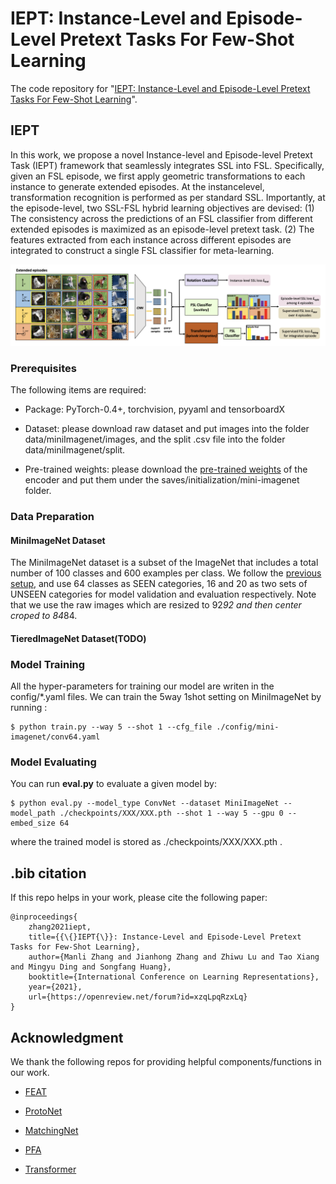 # IEPT: Instance-Level and Episode-Level Pretext Tasks For Few-Shot Learning
The code repository for "[IEPT: Instance-Level and Episode-Level Pretext Tasks For Few-Shot Learning](https://openreview.net/pdf/a68102247933495b5b77811b3b5299cf97a108f4.pdf)".

## IEPT

In this work, we propose a novel Instance-level and Episode-level Pretext Task (IEPT) framework that seamlessly integrates SSL into FSL. Specifically, given an FSL episode, we first apply geometric transformations to each instance to generate extended episodes. At the instancelevel, transformation recognition is performed as per standard SSL. Importantly, at the episode-level, two SSL-FSL hybrid learning objectives are devised: (1) The consistency across the predictions of an FSL classifier from different extended episodes is maximized as an episode-level pretext task. (2) The features extracted from each instance across different episodes are integrated to construct a single FSL classifier for meta-learning.

![architecture](imgs/architecture.png)

### Prerequisites

The following items are required:

- Package: PyTorch-0.4+, torchvision, pyyaml and tensorboardX

- Dataset: please download raw dataset and put images into the folder data/miniImagenet/images, and the split .csv file into the folder data/miniImagenet/split. 

- Pre-trained weights: please download the [pre-trained weights](https://drive.google.com/drive/folders/10kWbiF2xgiOn_JO2YQEzvF_l_R7GDEEP?usp=sharing) of the encoder and put them under the saves/initialization/mini-imagenet folder.

### Data Preparation

#### MiniImageNet Dataset

The MiniImageNet dataset is a subset of the ImageNet that includes a total number of 100 classes and 600 examples per class. We follow the [previous setup](https://github.com/twitter/meta-learning-lstm), and use 64 classes as SEEN categories, 16 and 20 as two sets of UNSEEN categories for model validation and evaluation respectively. Note that we use the raw images which are resized to 92*92 and then center croped to 84*84.

#### TieredImageNet Dataset(TODO)


### Model Training

All the hyper-parameters for training our model are writen in the config/*.yaml files. We can train the 5way 1shot setting on MiniImageNet by running :

    $ python train.py --way 5 --shot 1 --cfg_file ./config/mini-imagenet/conv64.yaml

### Model Evaluating

You can run **eval.py** to evaluate a given model by:

    $ python eval.py --model_type ConvNet --dataset MiniImageNet --model_path ./checkpoints/XXX/XXX.pth --shot 1 --way 5 --gpu 0 --embed_size 64

where the trained model is stored as ./checkpoints/XXX/XXX.pth .


## .bib citation
If this repo helps in your work, please cite the following paper:

	@inproceedings{
  		zhang2021iept,
  		title={{\{}IEPT{\}}: Instance-Level and Episode-Level Pretext Tasks for Few-Shot Learning},
  		author={Manli Zhang and Jianhong Zhang and Zhiwu Lu and Tao Xiang and Mingyu Ding and Songfang Huang},
  		booktitle={International Conference on Learning Representations},
  		year={2021},
  		url={https://openreview.net/forum?id=xzqLpqRzxLq}
	}

## Acknowledgment
We thank the following repos for providing helpful components/functions in our work.
- [FEAT](https://github.com/Sha-Lab/FEAT)

- [ProtoNet](https://github.com/cyvius96/prototypical-network-pytorch)

- [MatchingNet](https://github.com/gitabcworld/MatchingNetworks)

- [PFA](https://github.com/joe-siyuan-qiao/FewShot-CVPR/)

- [Transformer](https://github.com/jadore801120/attention-is-all-you-need-pytorch)
